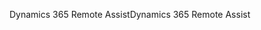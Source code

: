 <span data-ttu-id="523d2-101">Dynamics 365 Remote Assist</span><span class="sxs-lookup"><span data-stu-id="523d2-101">Dynamics 365 Remote Assist</span></span>
